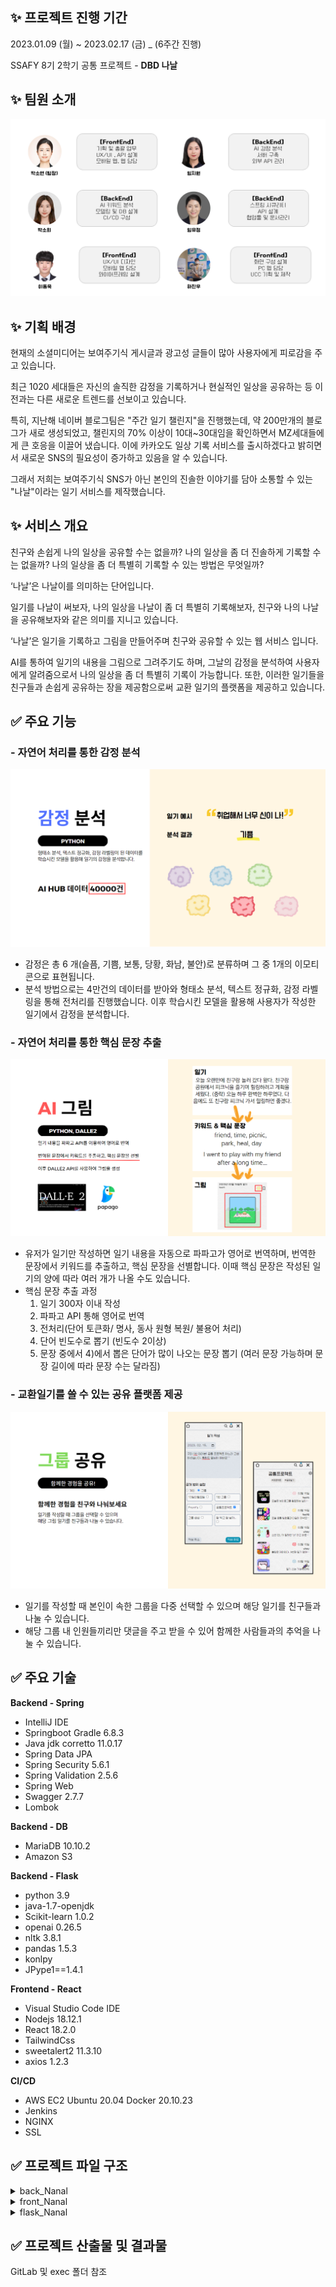 ## ✨ 프로젝트 진행 기간

2023.01.09 (월) ~ 2023.02.17 (금) _ (6주간 진행)

SSAFY 8기 2학기 공통 프로젝트 - **DBD 나날**

## ✨ 팀원 소개

![team.png](exec/assets/2a5536d6937a810fc9e971e9872ac1a3bf7410c2.png)

## ✨ 기획 배경

현재의 소셜미디어는 보여주기식 게시글과 광고성 글들이 많아 사용자에게 피로감을 주고 있습니다.

최근 1020 세대들은 자신의 솔직한 감정을 기록하거나 현실적인 일상을 공유하는 등 이전과는 다른 새로운 트렌드를 선보이고 있습니다.

특히, 지난해 네이버 블로그팀은 "주간 일기 챌린지"을 진행했는데, 약 200만개의 블로그가 새로 생성되었고, 챌린지의 70% 이상이 10대~30대임을 확인하면서 MZ세대들에게 큰 호응을 이끌어 냈습니다. 이에 카카오도 일상 기록 서비스를 출시하겠다고 밝히면서 새로운 SNS의 필요성이 증가하고 있음을 알 수 있습니다.

그래서 저희는 보여주기식 SNS가 아닌 본인의 진솔한 이야기를 담아 소통할 수 있는 "나날"이라는 일기 서비스를 제작했습니다.

## ✨ 서비스 개요

친구와 손쉽게 나의 일상을 공유할 수는 없을까?
나의 일상을 좀 더 진솔하게 기록할 수는 없을까?
나의 일상을 좀 더 특별히 기록할 수 있는 방법은 무엇일까?

‘나날’은 나날이를 의미하는 단어입니다.

일기를 나날이 써보자, 나의 일상을 나날이 좀 더 특별히 기록해보자, 친구와 나의 나날을 공유해보자와 같은 의미를 지니고 있습니다.

‘나날’은 일기을 기록하고 그림을 만들어주며 친구와 공유할 수 있는 웹 서비스 입니다.

AI를 통하여 일기의 내용을 그림으로 그려주기도 하며, 그날의 감정을 분석하여 사용자에게 알려줌으로서 나의 일상을 좀 더 특별히 기록이 가능합니다. 또한, 이러한 일기들을 친구들과 손쉽게 공유하는 장을 제공함으로써 교환 일기의 플랫폼을 제공하고 있습니다.

## ✅ 주요 기능

### - 자연어 처리를 통한 감정 분석

![emotion.png](exec/assets/c25d12aef904a3b29e0e3dbd59d48e3ac097bfaa.png)

- 감정은 총 6 개(슬픔, 기쁨, 보통, 당황, 화남, 불안)로 분류하며 그 중 1개의 이모티콘으로 표현됩니다.
- 분석 방법으로는 4만건의 데이터를 받아와 형태소 분석, 텍스트 정규화, 감정 라벨링을 통해 전처리를 진행했습니다.
  이후 학습시킨 모델을 활용해 사용자가 작성한 일기에서 감정을 분석합니다.

### - 자연어 처리를 통한 핵심 문장 추출

![sentence.png](exec/assets/1cb5d7402fff873dee8fc7bc037101e759e78942.png)

- 유저가 일기만 작성하면 일기 내용을 자동으로 파파고가 영어로 번역하며, 번역한 문장에서 키워드를 추출하고, 핵심 문장을 선별합니다. 이때 핵심 문장은 작성된 일기의 양에 따라 여러 개가 나올 수도 있습니다.
- 핵심 문장 추출 과정
  1. 일기 300자 이내 작성
  2. 파파고 API 통해 영어로 번역
  3. 전처리(단어 토큰화/ 명사, 동사 원형 복원/ 불용어 처리)
  4. 단어 빈도수로 뽑기 (빈도수 2이상)
  5. 문장 중에서 4)에서 뽑은 단어가 많이 나오는 문장 뽑기
     (여러 문장 가능하며 문장 길이에 따라 문장 수는 달라짐)

### - 교환일기를 쓸 수 있는 공유 플랫폼 제공

![Untitled](exec/assets/5eb0fe1b8e93a3b654a64673765a2428f0fa20a9.png)

- 일기를 작성할 때 본인이 속한 그룹을 다중 선택할 수 있으며 해당 일기를 친구들과 나눌 수 있습니다.
- 해당 그룹 내 인원들끼리만 댓글을 주고 받을 수 있어 함께한 사람들과의 추억을 나눌 수 있습니다.

## ✅ 주요 기술

**Backend - Spring**

- IntelliJ IDE
- Springboot Gradle 6.8.3
- Java jdk corretto 11.0.17
- Spring Data JPA
- Spring Security 5.6.1
- Spring Validation 2.5.6
- Spring Web
- Swagger 2.7.7
- Lombok

**Backend - DB**

- MariaDB 10.10.2
- Amazon S3

**Backend - Flask**

- python 3.9
- java-1.7-openjdk
- Scikit-learn 1.0.2
- openai 0.26.5
- nltk 3.8.1
- pandas 1.5.3
- konlpy
- JPype1==1.4.1

**Frontend - React**

- Visual Studio Code IDE
- Nodejs 18.12.1
- React 18.2.0
- TailwindCss
- sweetalert2 11.3.10
- axios 1.2.3

**CI/CD**

- AWS EC2
  Ubuntu 20.04
  Docker 20.10.23
- Jenkins
- NGINX
- SSL

## ✅ 프로젝트 파일 구조

<details>
<summary>back_Nanal</summary>
<div markdown="1">

  ```
  📦nanal
 ┣ 📂config
 ┃ ┣ 📂common 
 ┃ ┣ 📂oauth  
 ┃ ┣ 📂security  
 ┣ 📂controller  
 ┣ 📂dto  
 ┣ 📂exception    
 ┣ 📂handler    
 ┣ 📂model  
 ┣ 📂PapagoAPI  
 ┣ 📂repository  
 ┣ 📂S3Uploader  
 ┣ 📂service
 ┗ 📜NanalApplication.java
  ```
  </div>
</details>

<details>
  <summary>front_Nanal</summary>
    <div markdown="1">

  ```
    📦src
    ┣ 📂components
    ┃ ┣ 📂account
    ┃ ┣ 📂another
    ┃ ┣ 📂diary
    ┃ ┣ 📂friend
    ┃ ┣ 📂group
    ┃ ┣ 📂mypage
    ┃ ┃ ┣ 📂profile
    ┃ ┃ ┣ 📂setting
    ┣ 📂config
    ┣ 📂main
    ┣ 📂src_assets
    ┃ ┣ 📂css
    ┃ ┣ 📂fonts
    ┃ ┗ 📂img
    ┃ ┃ ┣ 📂bookmark
    ┃ ┃ ┣ 📂bookmark-name
    ┃ ┃ ┣ 📂diary-img
    ┃ ┃ ┣ 📂emotion
    ┣ 📂store
    ┣ 📂webComponents
    ┃ ┣ 📂account
    ┃ ┣ 📂another
    ┃ ┣ 📂diary
    ┃ ┣ 📂friend
    ┃ ┣ 📂group
    ┃ ┣ 📂modal
    ┃ ┣ 📂setting
    ┣ 📜App.css
    ┣ 📜App.js
    ┣ 📜index.css
    ┣ 📜index.js
  ```

  </div>
  </details>
  
<details>
  <summary>flask_Nanal</summary>
    <div markdown="1">
    </div>
  </details>

      
      
## ✅ 프로젝트 산출물 및 결과물

GitLab 및 exec 폴더 참조
